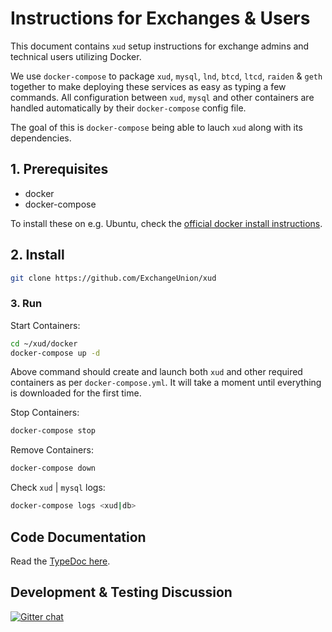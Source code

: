 # Instructions for Exchanges & Users

This document contains `xud` setup instructions for exchange admins and technical users utilizing Docker.

We use `docker-compose` to package `xud`, `mysql`, `lnd`, `btcd`, `ltcd`, `raiden` & `geth` together to make deploying these services as easy as typing a few commands. All configuration between `xud`, `mysql` and other containers are handled automatically by their `docker-compose` config file.

The goal of this is `docker-compose` being able to lauch `xud` along with its dependencies.

## 1. Prerequisites
* docker
* docker-compose

To install these on e.g. Ubuntu, check the [official docker install instructions](https://docs.docker.com/install/linux/docker-ce/ubuntu/).

## 2. Install
```bash
git clone https://github.com/ExchangeUnion/xud
```

### 3. Run

Start Containers:

```bash
cd ~/xud/docker
docker-compose up -d
```
Above command should create and launch both `xud` and other required containers as per `docker-compose.yml`. It will take a moment until everything is downloaded for the first time.

Stop Containers:
```bash
docker-compose stop
```

Remove Containers:
```bash
docker-compose down
```

Check `xud` | `mysql` logs:
```bash
docker-compose logs <xud|db>
```

## Code Documentation

Read the [TypeDoc here](https://exchangeunion.github.io/xud-typedoc/).

## Development & Testing Discussion

[![Gitter chat](https://img.shields.io/badge/chat-on%20gitter-rose.svg)](https://gitter.im/exchangeunion/Lobby)